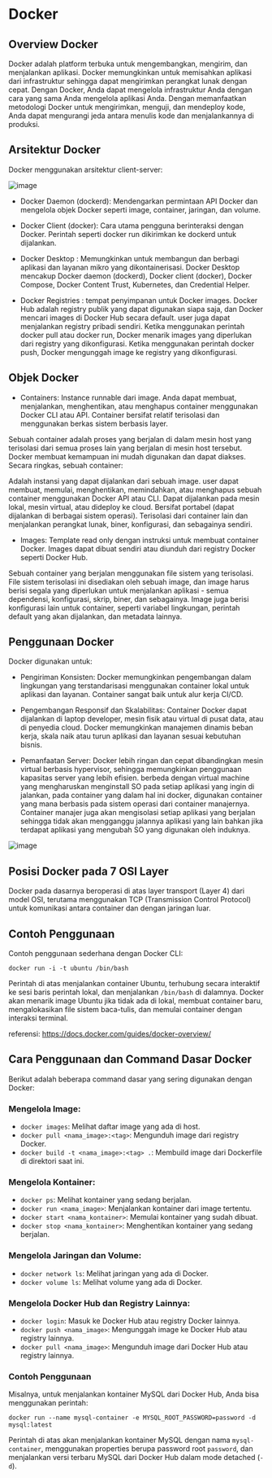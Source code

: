 # Docker

## Overview Docker
Docker adalah platform terbuka untuk mengembangkan, mengirim, dan menjalankan aplikasi. Docker memungkinkan untuk memisahkan aplikasi dari infrastruktur sehingga dapat mengirimkan perangkat lunak dengan cepat. Dengan Docker, Anda dapat mengelola infrastruktur Anda dengan cara yang sama Anda mengelola aplikasi Anda. Dengan memanfaatkan metodologi Docker untuk mengirimkan, menguji, dan mendeploy kode, Anda dapat mengurangi jeda antara menulis kode dan menjalankannya di produksi.

## Arsitektur Docker
Docker menggunakan arsitektur client-server:

![image](https://github.com/ferdyansahalfariz/balajarDocker/assets/96871156/0be5e5aa-cd61-4254-ba88-80ac014557d1)

* Docker Daemon (dockerd): Mendengarkan permintaan API Docker dan mengelola objek Docker seperti image, container, jaringan, dan volume.

* Docker Client (docker): Cara utama pengguna berinteraksi dengan Docker. Perintah seperti docker run dikirimkan ke dockerd untuk dijalankan.

* Docker Desktop : Memungkinkan untuk membangun dan berbagi aplikasi dan layanan mikro yang dikontainerisasi. Docker Desktop mencakup Docker daemon (dockerd), Docker client (docker), Docker Compose, Docker Content Trust, Kubernetes, dan Credential Helper. 

* Docker Registries : tempat penyimpanan untuk Docker images. Docker Hub adalah registry publik yang dapat digunakan siapa saja, dan Docker mencari images di Docker Hub secara default. user juga dapat menjalankan registry pribadi sendiri. Ketika menggunakan perintah docker pull atau docker run, Docker menarik images yang diperlukan dari registry yang dikonfigurasi. Ketika menggunakan perintah docker push, Docker mengunggah image ke registry yang dikonfigurasi.

## Objek Docker
* Containers: Instance runnable dari image. Anda dapat membuat, menjalankan, menghentikan, atau menghapus container menggunakan Docker CLI atau API. Container bersifat relatif terisolasi dan menggunakan berkas sistem berbasis layer.

Sebuah container adalah proses yang berjalan di dalam mesin host yang terisolasi dari semua proses lain yang berjalan di mesin host tersebut. Docker membuat kemampuan ini mudah digunakan dan dapat diakses. Secara ringkas, sebuah container:

Adalah instansi yang dapat dijalankan dari sebuah image. user dapat membuat, memulai, menghentikan, memindahkan, atau menghapus sebuah container menggunakan Docker API atau CLI.
Dapat dijalankan pada mesin lokal, mesin virtual, atau dideploy ke cloud.
Bersifat portabel (dapat dijalankan di berbagai sistem operasi).
Terisolasi dari container lain dan menjalankan perangkat lunak, biner, konfigurasi, dan sebagainya sendiri.

* Images: Template read only dengan instruksi untuk membuat container Docker. Images dapat dibuat sendiri atau diunduh dari registry Docker seperti Docker Hub.

Sebuah container yang berjalan menggunakan file sistem yang terisolasi. File sistem terisolasi ini disediakan oleh sebuah image, dan image harus berisi segala yang diperlukan untuk menjalankan aplikasi - semua dependensi, konfigurasi, skrip, biner, dan sebagainya. Image juga berisi konfigurasi lain untuk container, seperti variabel lingkungan, perintah default yang akan dijalankan, dan metadata lainnya.

## Penggunaan Docker
Docker digunakan untuk:

* Pengiriman Konsisten: Docker memungkinkan pengembangan dalam lingkungan yang terstandarisasi menggunakan container lokal untuk aplikasi dan layanan. Container sangat baik untuk alur kerja CI/CD.

* Pengembangan Responsif dan Skalabilitas: Container Docker dapat dijalankan di laptop developer, mesin fisik atau virtual di pusat data, atau di penyedia cloud. Docker memungkinkan manajemen dinamis beban kerja, skala naik atau turun aplikasi dan layanan sesuai kebutuhan bisnis.

* Pemanfaatan Server: Docker lebih ringan dan cepat dibandingkan mesin virtual berbasis hypervisor, sehingga memungkinkan penggunaan kapasitas server yang lebih efisien. berbeda dengan virtual machine yang mengharuskan menginstall SO pada setiap aplikasi yang ingin di jalankan, pada container yang dalam hal ini docker, digunakan container yang mana berbasis pada sistem operasi dari container manajernya. Container manajer juga akan mengisolasi setiap aplikasi yang berjalan sehingga tidak akan mengganggu jalannya aplikasi yang lain bahkan jika terdapat aplikasi yang mengubah SO yang digunakan oleh induknya.

![image](https://github.com/ferdyansahalfariz/balajarDocker/assets/96871156/515d8da8-6475-4d9b-b35c-49afa6878bd9)

## Posisi Docker pada 7 OSI Layer
Docker pada dasarnya beroperasi di atas layer transport (Layer 4) dari model OSI, terutama menggunakan TCP (Transmission Control Protocol) untuk komunikasi antara container dan dengan jaringan luar.

## Contoh Penggunaan
Contoh penggunaan sederhana dengan Docker CLI:

```
docker run -i -t ubuntu /bin/bash
```

Perintah di atas menjalankan container Ubuntu, terhubung secara interaktif ke sesi baris perintah lokal, dan menjalankan `/bin/bash` di dalamnya. Docker akan menarik image Ubuntu jika tidak ada di lokal, membuat container baru, mengalokasikan file sistem baca-tulis, dan memulai container dengan interaksi terminal.

referensi: https://docs.docker.com/guides/docker-overview/

## Cara Penggunaan dan Command Dasar Docker
Berikut adalah beberapa command dasar yang sering digunakan dengan Docker:

### Mengelola Image:

* `docker images`: Melihat daftar image yang ada di host.
* `docker pull <nama_image>:<tag>`: Mengunduh image dari registry Docker.
* `docker build -t <nama_image>:<tag> .`: Membuild image dari Dockerfile di direktori saat ini.

### Mengelola Kontainer:

* `docker ps`: Melihat kontainer yang sedang berjalan.
* `docker run <nama_image>`: Menjalankan kontainer dari image tertentu.
* `docker start <nama_kontainer>`: Memulai kontainer yang sudah dibuat.
* `docker stop <nama_kontainer>`: Menghentikan kontainer yang sedang berjalan.

### Mengelola Jaringan dan Volume:

* `docker network ls`: Melihat jaringan yang ada di Docker.
* `docker volume ls`: Melihat volume yang ada di Docker.

### Mengelola Docker Hub dan Registry Lainnya:

* `docker login`: Masuk ke Docker Hub atau registry Docker lainnya.
* `docker push <nama_image>`: Mengunggah image ke Docker Hub atau registry lainnya.
* `docker pull <nama_image>`: Mengunduh image dari Docker Hub atau registry lainnya.

### Contoh Penggunaan
Misalnya, untuk menjalankan kontainer MySQL dari Docker Hub, Anda bisa menggunakan perintah:

```
docker run --name mysql-container -e MYSQL_ROOT_PASSWORD=password -d mysql:latest
```

Perintah di atas akan menjalankan kontainer MySQL dengan nama `mysql-container`, menggunakan properties berupa password root `password`, dan menjalankan versi terbaru MySQL dari Docker Hub dalam mode detached (`-d`).
